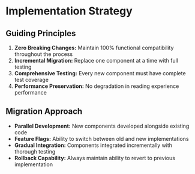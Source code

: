 # Implementation Strategy

## Guiding Principles

1. **Zero Breaking Changes:** Maintain 100% functional compatibility throughout the process
2. **Incremental Migration:** Replace one component at a time with full testing
3. **Comprehensive Testing:** Every new component must have complete test coverage
4. **Performance Preservation:** No degradation in reading experience performance

## Migration Approach

- **Parallel Development:** New components developed alongside existing code
- **Feature Flags:** Ability to switch between old and new implementations
- **Gradual Integration:** Components integrated incrementally with thorough testing
- **Rollback Capability:** Always maintain ability to revert to previous implementation
